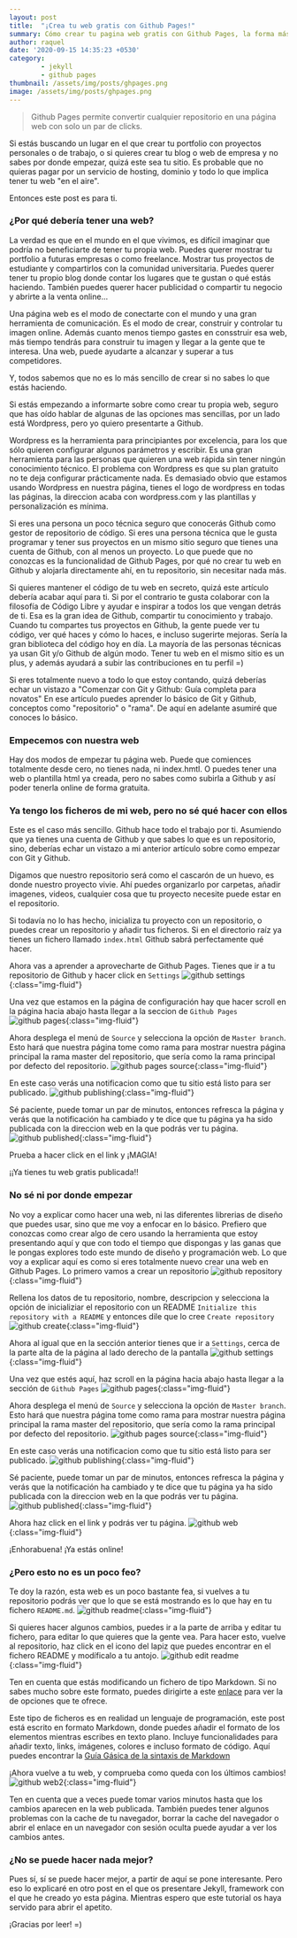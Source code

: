 ```yaml
---
layout: post
title:  "¡Crea tu web gratis con Github Pages!"
summary: Cómo crear tu pagina web gratis con Github Pages, la forma más rápida y fácil de crear tu blog o web.
author: raquel
date: '2020-09-15 14:35:23 +0530'
category: 
        - jekyll
        - github pages
thumbnail: /assets/img/posts/ghpages.png
image: /assets/img/posts/ghpages.png
---
```

<blockquote>
<p>Github Pages permite convertir cualquier repositorio en una página web con solo un par de clicks.</p>
</blockquote>

Si estás buscando un lugar en el que crear tu portfolio con proyectos personales o de trabajo, o si quieres crear tu blog o web de empresa y no sabes por donde empezar, quizá este sea tu sitio. Es probable que no quieras pagar por un servicio de hosting, dominio y todo lo que implica tener tu web "en el aire". 

Entonces este post es para ti.

### ¿Por qué debería tener una web?

La verdad es que en el mundo en el que vivimos, es difícil imaginar que podría no beneficiarte de tener tu propia web. Puedes querer mostrar tu portfolio a futuras empresas o como freelance. Mostrar tus proyectos de estudiante y compartirlos con la comunidad universitaria. Puedes querer tener tu propio blog donde contar los lugares que te gustan o qué estás haciendo. También puedes querer hacer publicidad o compartir tu negocio y abrirte a la venta online...

Una página web es el modo de conectarte con el mundo y una gran herramienta de comunicación. Es el modo de crear, construir y controlar tu imagen online. Además cuanto menos tiempo gastes en consstruir esa web, más tiempo tendrás para construir tu imagen y llegar a la gente que te interesa. Una web, puede ayudarte a alcanzar y superar a tus competidores.

Y, todos sabemos que no es lo más sencillo de crear si no sabes lo que estás haciendo.

Si estás empezando a informarte sobre como crear tu propia web, seguro que has oído hablar de algunas de las opciones mas sencillas, por un lado está Wordpress, pero yo quiero presentarte a Github.

Wordpress es la herramienta para principiantes por excelencia, para los que sólo quieren configurar algunos parámetros y escribir. Es una gran herramienta para las personas que quieren una web rápida sin tener ningún conocimiento técnico. El problema con Wordpress es que su plan gratuito no te deja configurar prácticamente nada. Es demasiado obvio que estamos usando Wordpress en nuestra página, tienes el logo de wordpress en todas las páginas, la direccion acaba con wordpress.com y las plantillas y personalización es mínima.

Si eres una persona un poco técnica seguro que conocerás Github como gestor de repositorio de código. Si eres una persona técnica que le gusta programar y tener sus proyectos en un mismo sitio seguro que tienes una cuenta de Github, con al menos un proyecto.
Lo que puede que no conozcas es la funcionalidad de Github Pages, por qué no crear tu web en Github y alojarla directamente ahí, en tu repositorio, sin necesitar nada más.

Si quieres mantener el código de tu web en secreto, quizá este artículo debería acabar aquí para ti. Si por el contrario te gusta colaborar con la filosofía de Código Libre y ayudar e inspirar a todos los que vengan detrás de ti. Esa es la gran idea de Github, compartir tu conocimiento y trabajo. Cuando tu compartes tus proyectos en Github, la gente puede ver tu código, ver qué haces y cómo lo haces, e incluso sugerirte mejoras. Sería la gran biblioteca del código hoy en día. 
La mayoría de las personas técnicas ya usan Git y/o Github de algún modo. Tener tu web en el mismo sitio es un plus, y además ayudará a subir las contribuciones en tu perfil =)

Si eres totalmente nuevo a todo lo que estoy contando, quizá deberías echar un vistazo a "Comenzar con Git y Github: Guía completa para novatos" En ese artículo puedes aprender lo básico de Git y Github, conceptos como "repositorio" o "rama". De aquí en adelante asumiré que conoces lo básico.


### Empecemos con nuestra web

Hay dos modos de empezar tu página web. Puede que comiences totalmente desde cero, no tienes nada, ni index.hmtl. O puedes tener una web o plantilla html ya creada, pero no sabes como subirla a Github y así poder tenerla online de forma gratuita.

### Ya tengo los ficheros de mi web, pero no sé qué hacer con ellos

Este es el caso más sencillo. Github hace todo el trabajo por ti. Asumiendo que ya tienes una cuenta de Github y que sabes lo que es un repositorio, sino, deberías echar un vistazo a mi anterior artículo sobre como empezar con Git y Github.

Digamos que nuestro repositorio será como el cascarón de un huevo, es donde nuestro proyecto vivie. Ahí puedes organizarlo por carpetas, añadir imagenes, videos, cualquier cosa que tu proyecto necesite puede estar en el repositorio.

Si todavía no lo has hecho, inicializa tu proyecto con un repositorio, o puedes crear un repositorio y añadir tus ficheros. Si en el directorio raíz ya tienes un fichero llamado `index.html` Github sabrá perfectamente qué hacer.

Ahora vas a aprender a aprovecharte de Github Pages. Tienes que ir a tu repositorio de Github y hacer click en `Settings`
![github settings](/assets/img/posts/gh_settings.png){:class="img-fluid"}

Una vez que estamos en la página de configuración hay que hacer scroll en la página hacia abajo hasta llegar a la seccion de `Github Pages`
![github pages](/assets/img/posts/gh_settings_pages.png){:class="img-fluid"}

Ahora desplega el menú de `Source` y selecciona la opción de `Master branch`. Esto hará que nuestra página tome como rama para mostrar nuestra página principal la rama master del repositorio, que sería como la rama principal por defecto del repositorio.
![github pages source](/assets/img/posts/gh_settings_pages_source.png){:class="img-fluid"}

En este caso verás una notificacion como que tu sitio está listo para ser publicado.
![github publishing](/assets/img/posts/gh_settings_publishing.png){:class="img-fluid"}

Sé paciente, puede tomar un par de minutos, entonces refresca la página y verás que la notificación ha cambiado y te dice que tu página ya ha sido publicada con la direccion web en la que podrás ver tu página.
![github published](/assets/img/posts/gh_settings_published.png){:class="img-fluid"}

Prueba a hacer click en el link y ¡MAGIA!

¡¡Ya tienes tu web gratis publicada!!


### No sé ni por donde empezar

No voy a explicar como hacer una web, ni las diferentes librerias de diseño que puedes usar, sino que me voy a enfocar en lo básico.
Prefiero que conozcas como crear algo de cero usando la herramienta que estoy presentando aquí y que con todo el tiempo que dispongas y las ganas que le pongas explores todo este mundo de diseño y programación web. Lo que voy a explicar aquí es como si eres totalmente nuevo crear una web en Github Pages.
Lo primero vamos a crear un repositorio
![github repository](/assets/img/posts/gh_new_repo.png){:class="img-fluid"}

Rellena los datos de tu repositorio, nombre, descripcion y selecciona la opción de inicializiar el repositorio con un README `Initialize this repository with a README` y entonces dile que lo cree `Create repository`
![github create](/assets/img/posts/gh_create_repo.png){:class="img-fluid"}

Ahora al igual que en la sección anterior tienes que ir a `Settings`, cerca de la parte alta de la página al lado derecho de la pantalla
![github settings](/assets/img/posts/gh_settings.png){:class="img-fluid"}

Una vez que estés aquí, haz scroll en la página hacia abajo hasta llegar a la sección de `Github Pages`
![github pages](/assets/img/posts/gh_settings_pages.png){:class="img-fluid"}

Ahora desplega el menú de `Source` y selecciona la opción de `Master branch`. Esto hará que nuestra página tome como rama para mostrar nuestra página principal la rama master del repositorio, que sería como la rama principal por defecto del repositorio.
![github pages source](/assets/img/posts/gh_settings_pages_source.png){:class="img-fluid"}

En este caso verás una notificacion como que tu sitio está listo para ser publicado.
![github publishing](/assets/img/posts/gh_settings_publishing.png){:class="img-fluid"}

Sé paciente, puede tomar un par de minutos, entonces refresca la página y verás que la notificación ha cambiado y te dice que tu página ya ha sido publicada con la direccion web en la que podrás ver tu página.
![github published](/assets/img/posts/gh_settings_published.png){:class="img-fluid"}

Ahora haz click en el link y podrás ver tu página.
![github web](/assets/img/posts/gh_basic_web.png){:class="img-fluid"}

¡Enhorabuena! ¡Ya estás online!


### ¿Pero esto no es un poco feo?

Te doy la razón, esta web es un poco bastante fea, si vuelves a tu repositorio podrás ver que lo que se está mostrando es lo que hay en tu fichero `README.md`.
![github readme](/assets/img/posts/gh_readme.png){:class="img-fluid"}

Si quieres hacer algunos cambios, puedes ir a la parte de arriba y editar tu fichero, para editar lo que quieres que la gente vea. Para hacer esto, vuelve al repositorio, haz click en el icono del lapiz que puedes encontrar en el fichero README y modíficalo a tu antojo.
![github edit readme](/assets/img/posts/gh_edit_readme.png){:class="img-fluid"}

Ten en cuenta que estás modificando un fichero de tipo Markdown. Si no sabes mucho sobre este formato, puedes dirigirte a este [enlace](https://www.markdownguide.org/getting-started/) para ver la de opciones que te ofrece.


Este tipo de ficheros es en realidad un lenguaje de programación, este post está escrito en formato Markdown, donde puedes añadir el formato de los elementos mientras escribes en texto plano. Incluye funcionalidades para añadir texto, links, imágenes, colores e incluso formato de código. Aquí puedes encontrar la [Guía Gásica de la sintaxis de Markdown](https://www.markdownguide.org/basic-syntax/)

¡Ahora vuelve a tu web, y comprueba como queda con los últimos cambios!
![github web2](/assets/img/posts/gh_basic_web2.png){:class="img-fluid"}

Ten en cuenta que a veces puede tomar varios minutos hasta que los cambios aparecen en la web publicada. También puedes tener algunos problemas con la cache de tu navegador, borrar la cache del navegador o abrir el enlace en un navegador con sesión oculta puede ayudar a ver los cambios antes.


### ¿No se puede hacer nada mejor?

Pues sí, sí se puede hacer mejor, a partir de aquí se pone interesante. Pero eso lo explicaré en otro post en el que os presentare Jekyll, framework con el que he creado yo esta página.
Mientras espero que este tutorial os haya servido para abrir el apetito.

¡Gracias por leer!
=)
